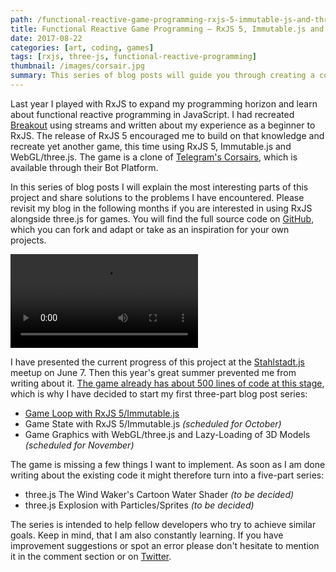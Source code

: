 ```yaml
---
path: /functional-reactive-game-programming-rxjs-5-immutable-js-and-three-js
title: Functional Reactive Game Programming – RxJS 5, Immutable.js and three.js
date: 2017-08-22
categories: [art, coding, games]
tags: [rxjs, three-js, functional-reactive-programming]
thumbnail: /images/corsair.jpg
summary: This series of blog posts will guide you through creating a computer game using RxJS 5, Immutable.js and WebGL/three.js, following the functional reactive programming paradigm in JavaScript. You can find the full source code on GitHub, which you can fork and adapt for your own projects.
---
```


Last year I played with RxJS to expand my programming horizon and learn about functional reactive programming in JavaScript. I had recreated [Breakout] using streams and written about my experience as a beginner to RxJS. The release of RxJS 5 encouraged me to build on that knowledge and recreate yet another game, this time using RxJS 5, Immutable.js and WebGL/three.js. The game is a clone of [Telegram's Corsairs][Telegram], which is available through their Bot Platform.

In this series of blog posts I will explain the most interesting parts of this project and share solutions to the problems I have encountered. Please revisit my blog in the following months if you are interested in using RxJS alongside three.js for games. You will find the full source code on [GitHub][Corsair], which you can fork and adapt or take as an inspiration for your own projects.

<video style="margin-left: auto; margin-right: auto;" controls preload="auto" loop>
    <source src="/images/corsair.mp4" type="video/mp4">
</video>

I have presented the current progress of this project at the [Stahlstadt.js] meetup on June 7. Then this year's great summer prevented me from writing about it. [The game already has about 500 lines of code at this stage][Corsair], which is why I have decided to start my first three-part blog post series:

 * [Game Loop with RxJS 5/Immutable.js](/game-loop-with-rxjs-5-immutable-js)
 * Game State with RxJS 5/Immutable.js _(scheduled for October)_
 * Game Graphics with WebGL/three.js and Lazy-Loading of 3D Models _(scheduled for November)_

The game is missing a few things I want to implement. As soon as I am done writing about the existing code it might therefore turn into a five-part series:

* three.js The Wind Waker's Cartoon Water Shader _(to be decided)_
* three.js Explosion with Particles/Sprites _(to be decided)_

The series is intended to help fellow developers who try to achieve similar goals. Keep in mind, that I am also constantly learning. If you have improvement suggestions or spot an error please don't hesitate to mention it in the comment section or on [Twitter].

[Breakout]: https://manu.ninja/functional-reactive-game-programming-rxjs-breakout
[Telegram]: https://telegram.org/blog/games
[Corsair]: https://github.com/Lorti/corsair
[Stahlstadt.js]: https://www.meetup.com/de-DE/stahlstadt-js/
[Twitter]: https://twitter.com/manuelwieser
